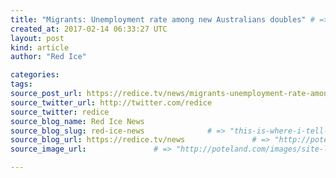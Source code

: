 ```yaml
---
title: "Migrants: Unemployment rate among new Australians doubles" # => "I Made a Pretty Gem - Planet.rb"
created_at: 2017-02-14 06:33:27 UTC
layout: post
kind: article
author: "Red Ice"

categories: 
tags: 
source_post_url: https://redice.tv/news/migrants-unemployment-rate-among-new-australians-doubles    # => "http://poteland.com/blog/i-made-a-pretty-gem-planet-dot-rb/"
source_twitter_url: http://twitter.com/redice
source_twitter: redice
source_blog_name: Red Ice News
source_blog_slug: red-ice-news              # => "this-is-where-i-tell-you-stuff"
source_blog_url: https://redice.tv/news               # => "http://poteland.com/articles"
source_image_url:               # => "http://poteland.com/images/site-logo.png"

---
```



<!--
   &lt;img align=&quot;left&quot; alt=&quot;Migrants: Unemployment rate among new Australians doubles&quot; src=&quot;https://rdice.net/a/c/n/17/02140732-Untitled-2-Recovered.9cd7b47f.jpg&quot;&gt; MIDDLE Eastern migrants are piling on to the dole queue — with a 33 per cent jobless rate during their first five years in Australia.The Daily Telegraph can reveal the unemployment rate among recent immigrants from the Middle East has doubled in a decade, with one-in-three out of work.Migrants from the Middle East and North Africa are also three times more likely than European or Asian immigrants to be out of work in the first five years of settlement. And their 33 per cent jobless rate is six times higher than the national average. Islamic migration experts have blamed the sky-high unemployment rate on bosses who shun jobseekers named “Mohammad’’ and women wearing hijabs.The latest Australian Bureau of Statistics data reveals Middle Eastern migrants are having more trouble finding jobs than…           # => "I’ve been hurting to write this ever since we had the idea of creating a Planet for Cubox..." (Continued)
   red-ice-news              # => "this-is-where-i-tell-you-stuff"
   https://redice.tv/news               # => "http://poteland.com/articles"
                 # => "http://poteland.com/images/site-logo.png"
<img align="left" alt="Migrants: Unemployment rate among new Australians doubles" src="https://rdice.net/a/c/n/17/02140732-Untitled-2-Recovered.9cd7b47f.jpg"> MIDDLE Eastern migrants are piling on to the dole queue — with a 33 per cent jobless rate during their first five years in Australia.The Daily Telegraph can reveal the unemployment rate among recent immigrants from the Middle East has doubled in a decade, with one-in-three out of work.Migrants from the Middle East and North Africa are also three times more likely than European or Asian immigrants to be out of work in the first five years of settlement. And their 33 per cent jobless rate is six times higher than the national average. Islamic migration experts have blamed the sky-high unemployment rate on bosses who shun jobseekers named “Mohammad’’ and women wearing hijabs.The latest Australian Bureau of Statistics data reveals Middle Eastern migrants are having more trouble finding jobs than…<div class="">
    <i>Source: <a href="https://redice.tv/news">Red Ice News</a></i>
</div>
